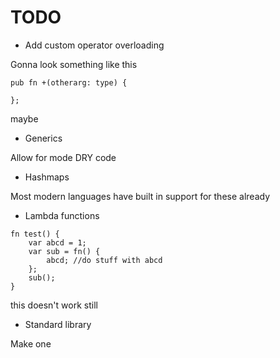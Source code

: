 # TODO

- Add custom operator overloading

Gonna look something like this

```
pub fn +(otherarg: type) {

};
```

maybe

- Generics

Allow for mode DRY code

- Hashmaps

Most modern languages have built in support for these already

- Lambda functions

```
fn test() {
    var abcd = 1;
    var sub = fn() {
        abcd; //do stuff with abcd
    };
    sub();
}
```

this doesn't work still

- Standard library

Make one